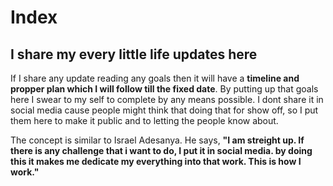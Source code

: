 # Index
## I share my every little life updates here
If I share any update reading any goals then it will have a **timeline and propper plan which I will follow till the fixed date**. By putting up that goals here I swear to my self to complete by any means possible. I dont share it in social media cause people might think that doing that for show off, so I put them here to make it public and to letting the people know about.

The concept is similar to Israel Adesanya. He says, **"I am streight up. If there is any challenge that i want to do, I put it in social media. by doing this it makes me dedicate my everything into that work. This is how I work."**

